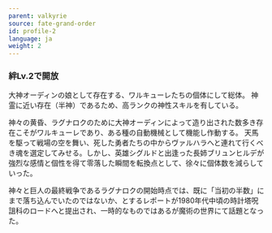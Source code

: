 ```yaml
---
parent: valkyrie
source: fate-grand-order
id: profile-2
language: ja
weight: 2
---
```


### 絆Lv.2で開放

大神オーディンの娘として存在する、ワルキューレたちの個体にして総体。
神霊に近い存在（半神）であるため、高ランクの神性スキルを有している。

神々の黄昏、ラグナロクのために大神オーディンによって造り出された数多き存在こそがワルキューレであり、ある種の自動機械として機能し作動する。
天馬を駆って戦場の空を舞い、死した勇者たちの中からヴァルハラへと連れて行くべき魂を選定してみせる。しかし、英雄シグルドと出逢った長姉ブリュンヒルデが強烈な感情と個性を得て零落した瞬間を転換点として、徐々に個体数を減らしていった。

神々と巨人の最終戦争であるラグナロクの開始時点では、既に「当初の半数」にまで落ち込んでいたのではないか、とするレポートが1980年代中頃の時計塔呪詛科のロードへと提出され、一時的なものではあるが魔術の世界にて話題となった。
